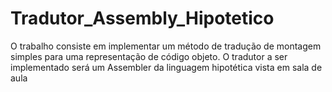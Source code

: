 # Tradutor_Assembly_Hipotetico
O trabalho consiste em implementar um método de tradução de montagem simples para uma representação de código objeto. O tradutor a ser implementado será um Assembler da linguagem hipotética vista em sala de aula
